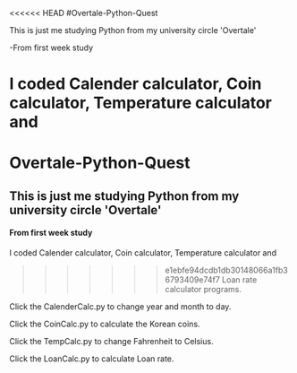 <<<<<< HEAD
#Overtale-Python-Quest

This is just me studying Python from my university circle 'Overtale'

-From first week study 

I coded Calender calculator, Coin calculator, Temperature calculator and 
=======
# Overtale-Python-Quest
## This is just me studying Python from my university circle 'Overtale'

#### From first week study

I coded Calender calculator, Coin calculator, Temperature calculator and
>>>>>>> e1ebfe94dcdb1db30148066a1fb36793409e74f7
Loan rate calculator programs.

Click the CalenderCalc.py to change year and month to day.

Click the CoinCalc.py to calculate the Korean coins.

Click the TempCalc.py to change Fahrenheit to Celsius.

Click the LoanCalc.py to calculate Loan rate.
